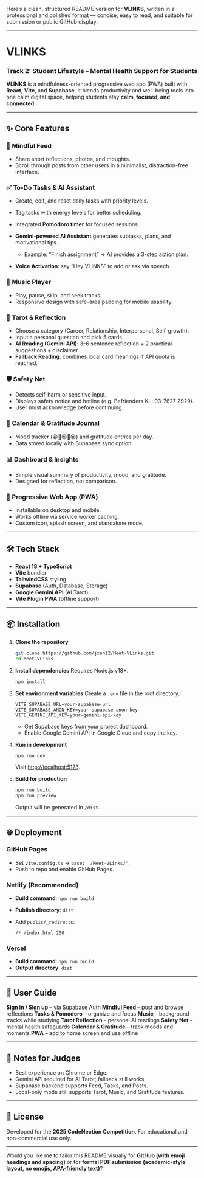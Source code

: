 Here’s a clean, structured README version for **VLINKS**, written in a professional and polished format — concise, easy to read, and suitable for submission or public GitHub display:

---

# VLINKS

### Track 2: Student Lifestyle – Mental Health Support for Students

**VLINKS** is a mindfulness-oriented progressive web app (PWA) built with **React**, **Vite**, and **Supabase**.
It blends productivity and well-being tools into one calm digital space, helping students stay **calm, focused, and connected**.

---

## ✨ Core Features

### 📰 Mindful Feed

* Share short reflections, photos, and thoughts.
* Scroll through posts from other users in a minimalist, distraction-free interface.

### ✅ To-Do Tasks & AI Assistant

* Create, edit, and reset daily tasks with priority levels.
* Tag tasks with energy levels for better scheduling.
* Integrated **Pomodoro timer** for focused sessions.
* **Gemini-powered AI Assistant** generates subtasks, plans, and motivational tips.

  * Example: “Finish assignment” → AI provides a 3-step action plan.
* **Voice Activation**: say “Hey VLINKS” to add or ask via speech.

### 🎵 Music Player

* Play, pause, skip, and seek tracks.
* Responsive design with safe-area padding for mobile usability.

### 🔮 Tarot & Reflection

* Choose a category (Career, Relationship, Interpersonal, Self-growth).
* Input a personal question and pick 5 cards.
* **AI Reading (Gemini API)**: 3–6 sentence reflection + 2 practical suggestions + disclaimer.
* **Fallback Reading**: combines local card meanings if API quota is reached.

### 🛡️ Safety Net

* Detects self-harm or sensitive input.
* Displays safety notice and hotline (e.g. Befrienders KL: 03-7627 2929).
* User must acknowledge before continuing.

### 📅 Calendar & Gratitude Journal

* Mood tracker (😀🙂😐🙁😢) and gratitude entries per day.
* Data stored locally with Supabase sync option.

### 📊 Dashboard & Insights

* Simple visual summary of productivity, mood, and gratitude.
* Designed for reflection, not comparison.

### 📱 Progressive Web App (PWA)

* Installable on desktop and mobile.
* Works offline via service worker caching.
* Custom icon, splash screen, and standalone mode.

---

## 🛠️ Tech Stack

* **React 18 + TypeScript**
* **Vite** bundler
* **TailwindCSS** styling
* **Supabase** (Auth, Database, Storage)
* **Google Gemini API** (AI Tarot)
* **Vite Plugin PWA** (offline support)

---

## 📦 Installation

1. **Clone the repository**

   ```bash
   git clone https://github.com/jxon12/Meet-VLinks.git  
   cd Meet-VLinks
   ```

2. **Install dependencies**
   Requires Node.js v18+.

   ```bash
   npm install
   ```

3. **Set environment variables**
   Create a `.env` file in the root directory:

   ```
   VITE_SUPABASE_URL=your-supabase-url  
   VITE_SUPABASE_ANON_KEY=your-supabase-anon-key  
   VITE_GEMINI_API_KEY=your-gemini-api-key
   ```

   * Get Supabase keys from your project dashboard.
   * Enable Google Gemini API in Google Cloud and copy the key.

4. **Run in development**

   ```bash
   npm run dev
   ```

   Visit [http://localhost:5173](http://localhost:5173).

5. **Build for production**

   ```bash
   npm run build
   npm run preview
   ```

   Output will be generated in `/dist`.

---

## 🌐 Deployment

### GitHub Pages

* Set `vite.config.ts` → `base: '/Meet-VLinks/'`.
* Push to repo and enable GitHub Pages.

### Netlify (Recommended)

* **Build command**: `npm run build`
* **Publish directory**: `dist`
* Add `public/_redirects`:

  ```
  /* /index.html 200
  ```

### Vercel

* **Build command**: `npm run build`
* **Output directory**: `dist`

---

## 📖 User Guide

**Sign in / Sign up** – via Supabase Auth
**Mindful Feed** – post and browse reflections
**Tasks & Pomodoro** – organize and focus
**Music** – background tracks while studying
**Tarot Reflection** – personal AI readings
**Safety Net** – mental health safeguards
**Calendar & Gratitude** – track moods and moments
**PWA** – add to home screen and use offline

---

## 📌 Notes for Judges

* Best experience on Chrome or Edge.
* Gemini API required for AI Tarot; fallback still works.
* Supabase backend supports Feed, Tasks, and Posts.
* Local-only mode still supports Tarot, Music, and Gratitude features.

---

## 📄 License

Developed for the **2025 CodeNection Competition**.
For educational and non-commercial use only.

---

Would you like me to tailor this README visually for **GitHub (with emoji headings and spacing)** or for **formal PDF submission (academic-style layout, no emojis, APA-friendly text)**?
